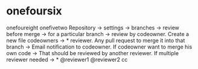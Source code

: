 # onefoursix
onefoureight
onefivetwo
Repository -> settings -> branches -> review before merge -> for a particular branch -> review by codeowner.
Create a new file codeowners -> * reviewer.
Any pull request to merge it into that branch -> Email notification to codeowner.
If codeowner want to merge his own code -> That should be reviewed by another reviewer.
If multiple reviewer needed -> * @reviewer1  @reviewer2
cc
